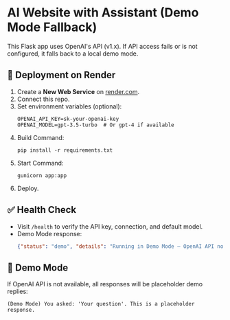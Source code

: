 
# AI Website with Assistant (Demo Mode Fallback)

This Flask app uses OpenAI's API (v1.x). If API access fails or is not configured, it falls back to a local demo mode.

## 🚀 Deployment on Render

1. Create a **New Web Service** on [render.com](https://render.com).
2. Connect this repo.
3. Set environment variables (optional):
   ```
   OPENAI_API_KEY=sk-your-openai-key
   OPENAI_MODEL=gpt-3.5-turbo  # Or gpt-4 if available
   ```
4. Build Command:
   ```
   pip install -r requirements.txt
   ```
5. Start Command:
   ```
   gunicorn app:app
   ```
6. Deploy.

## ✅ Health Check

- Visit `/health` to verify the API key, connection, and default model.
- Demo Mode response:
  ```json
  {"status": "demo", "details": "Running in Demo Mode – OpenAI API not configured or unavailable."}
  ```

## 🧪 Demo Mode

If OpenAI API is not available, all responses will be placeholder demo replies:
```
(Demo Mode) You asked: 'Your question'. This is a placeholder response.
```
